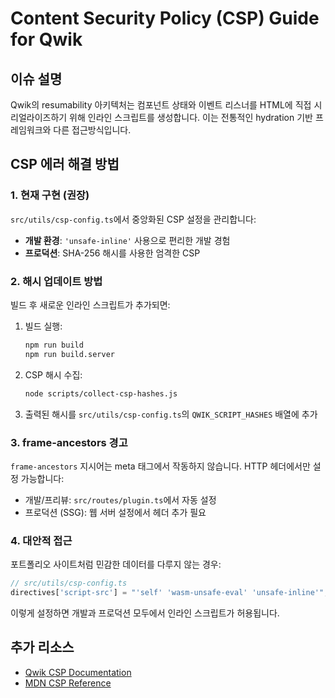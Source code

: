# Content Security Policy (CSP) Guide for Qwik

## 이슈 설명

Qwik의 resumability 아키텍처는 컴포넌트 상태와 이벤트 리스너를 HTML에 직접 시리얼라이즈하기 위해 인라인 스크립트를 생성합니다. 이는 전통적인 hydration 기반 프레임워크와 다른 접근방식입니다.

## CSP 에러 해결 방법

### 1. 현재 구현 (권장)

`src/utils/csp-config.ts`에서 중앙화된 CSP 설정을 관리합니다:

- **개발 환경**: `'unsafe-inline'` 사용으로 편리한 개발 경험
- **프로덕션**: SHA-256 해시를 사용한 엄격한 CSP

### 2. 해시 업데이트 방법

빌드 후 새로운 인라인 스크립트가 추가되면:

1. 빌드 실행:
   ```bash
   npm run build
   npm run build.server
   ```

2. CSP 해시 수집:
   ```bash
   node scripts/collect-csp-hashes.js
   ```

3. 출력된 해시를 `src/utils/csp-config.ts`의 `QWIK_SCRIPT_HASHES` 배열에 추가

### 3. frame-ancestors 경고

`frame-ancestors` 지시어는 meta 태그에서 작동하지 않습니다. HTTP 헤더에서만 설정 가능합니다:
- 개발/프리뷰: `src/routes/plugin.ts`에서 자동 설정
- 프로덕션 (SSG): 웹 서버 설정에서 헤더 추가 필요

### 4. 대안적 접근

포트폴리오 사이트처럼 민감한 데이터를 다루지 않는 경우:

```typescript
// src/utils/csp-config.ts
directives['script-src'] = "'self' 'wasm-unsafe-eval' 'unsafe-inline'";
```

이렇게 설정하면 개발과 프로덕션 모두에서 인라인 스크립트가 허용됩니다.

## 추가 리소스

- [Qwik CSP Documentation](https://qwik.dev/docs/advanced/csp/)
- [MDN CSP Reference](https://developer.mozilla.org/en-US/docs/Web/HTTP/CSP)